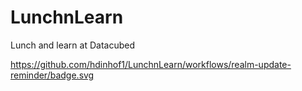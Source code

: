 # LunchnLearn
Lunch and learn at Datacubed

https://github.com/hdinhof1/LunchnLearn/workflows/realm-update-reminder/badge.svg
